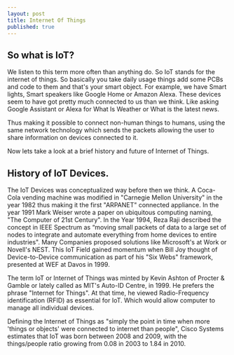 ```yaml
---
layout: post
title: Internet Of Things
published: true
---
```

## So what is IoT?
We listen to this term more often than anything do. So IoT stands for the internet of things. So basically you take daily usage things add some PCBs and code to them and that's your smart object. For example, we have Smart lights, Smart speakers like Google Home or Amazon Alexa. These devices seem to have got pretty much connected to us than we think. Like asking Google Assistant or Alexa for What Is Weather or What is the latest news. 

Thus making it possible to connect non-human things to humans, using the same network technology which sends the packets allowing the user to share information on devices connected to it. 

Now lets take a look at a brief history and future of Internet of Things. 

## History of IoT Devices.

The IoT Devices was conceptualized way before then we think. A Coca-Cola vending machine was modified in "Carnegie Mellon University" in the year 1982 thus making it the first "ARPANET" connected appliance. In the year 1991 Mark Weiser wrote a paper on ubiquitous computing naming, "The Computer of 21st Century". In the Year 1994, Reza Raji described the concept in IEEE Spectrum as “moving small packets of data to a large set of nodes to integrate and automate everything from home devices to entire industries". Many Companies proposed solutions like Microsoft's at Work or Novell's NEST. This IoT Field gained momentum when Bill Joy thought of Device-to-Device communication as part of his "Six Webs" framework, presented at WEF at Davos in 1999.

The term IoT or Internet of Things was minted by Kevin Ashton of Procter & Gamble or lately called as MIT's Auto-ID Centre, in 1999. He prefers the phrase "Internet for Things". At that time, he viewed Radio-Frequency identification (RFID) as essential for IoT. Which would allow computer to manage all individual devices. 

Defining the Internet of Things as "simply the point in time when more 'things or objects' were connected to internet than people", Cisco Systems estimates that IoT was born between 2008 and 2009, with the things/people ratio growing from 0.08 in 2003 to 1.84 in 2010.




 
 
